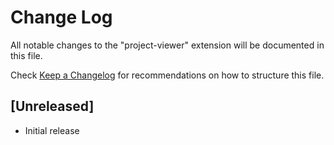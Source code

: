# Change Log

All notable changes to the "project-viewer" extension will be documented in this file.

Check [Keep a Changelog](http://keepachangelog.com/) for recommendations on how to structure this file.

## [Unreleased]

- Initial release